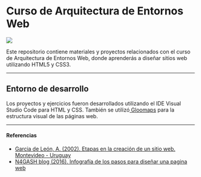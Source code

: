<h1>Curso de Arquitectura de Entornos Web</h1>

<img src="https://disenowebakus.net/imagenes/articulos/arquitectura-de-la-informacion-y-usabilidad.jpg"/>
<br>
<p>Este repositorio contiene materiales y proyectos relacionados con el curso de Arquitectura de Entornos Web, donde aprenderás a diseñar sitios web utilizando HTML5 y CSS3.</p>
<hr>
<h2>Entorno de desarrollo</h2>
<p>Los proyectos y ejercicios fueron desarrollados utilizando el IDE Visual Studio Code para HTML y CSS. También se utilizó<a href="https://www.gloomaps.com/"> Gloomaps</a> para la estructura visual de las páginas web.</p>
<hr>
<h4>Referencias</h4>

<ul>
<li><a href="https://www.redalyc.org/articulo.oa?id=16114408">Garcia de León, A. (2002). Etapas en la creación de un sitio web. Montevideo - Uruguay </a></li>
<li><a href="https://www.n4gash.com/2018/infografa-pasos-diseno-pagina-web/">N4GASH blog (2016). Infografía de los pasos para diseñar una pagina web</a></li>
</ul>